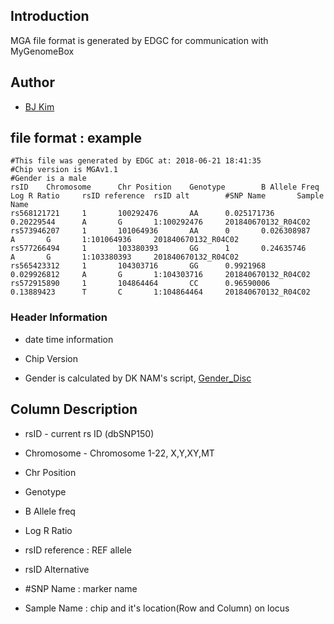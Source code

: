 ## Introduction

MGA file format is generated by EDGC for communication with MyGenomeBox

## Author

- [BJ Kim](mailto:byungju.kim@edgc.com)

## file format : example

```
#This file was generated by EDGC at: 2018-06-21 18:41:35
#Chip version is MGAv1.1
#Gender is a male
rsID    Chromosome      Chr Position    Genotype        B Allele Freq   Log R Ratio     rsID reference  rsID alt        #SNP Name       Sample Name
rs568121721     1       100292476       AA      0.025171736     0.20229544      A       G       1:100292476     201840670132_R04C02
rs573946207     1       101064936       AA      0       0.026308987     A       G       1:101064936     201840670132_R04C02
rs577266494     1       103380393       GG      1       0.24635746      A       G       1:103380393     201840670132_R04C02
rs565423312     1       104303716       GG      0.9921968       0.029926812     A       G       1:104303716     201840670132_R04C02
rs572915890     1       104864464       CC      0.96590006      0.13889423      T       C       1:104864464     201840670132_R04C02
```

### Header Information

* date time information 

* Chip Version

* Gender is calculated by DK NAM's script, [Gender_Disc]()

## Column Description

* rsID - current rs ID (dbSNP150)

* Chromosome - Chromosome 1-22, X,Y,XY,MT

* Chr Position

* Genotype

* B Allele freq

* Log R Ratio

* rsID reference : REF allele

* rsID Alternative

* #SNP Name : marker name

* Sample Name : chip and it's location(Row and Column) on locus


